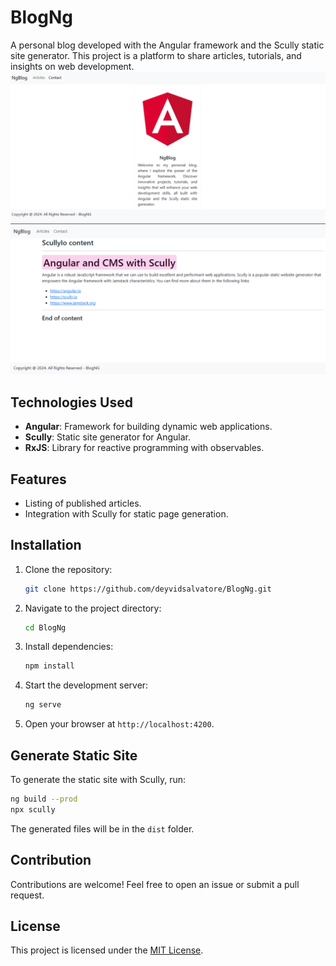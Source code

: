 # BlogNg

A personal blog developed with the Angular framework and the Scully static site generator. This project is a platform to share articles, tutorials, and insights on web development.
![alt text](print1.png)
![alt text](print2.png)

## Technologies Used

- **Angular**: Framework for building dynamic web applications.
- **Scully**: Static site generator for Angular.
- **RxJS**: Library for reactive programming with observables.

## Features

- Listing of published articles.
- Integration with Scully for static page generation.

## Installation

1. Clone the repository:
   ```bash
   git clone https://github.com/deyvidsalvatore/BlogNg.git
   ```

2. Navigate to the project directory:
   ```bash
   cd BlogNg
   ```

3. Install dependencies:
   ```bash
   npm install
   ```

4. Start the development server:
   ```bash
   ng serve
   ```

5. Open your browser at `http://localhost:4200`.

## Generate Static Site

To generate the static site with Scully, run:
```bash
ng build --prod
npx scully
```

The generated files will be in the `dist` folder.

## Contribution

Contributions are welcome! Feel free to open an issue or submit a pull request.

## License

This project is licensed under the [MIT License](LICENSE).

